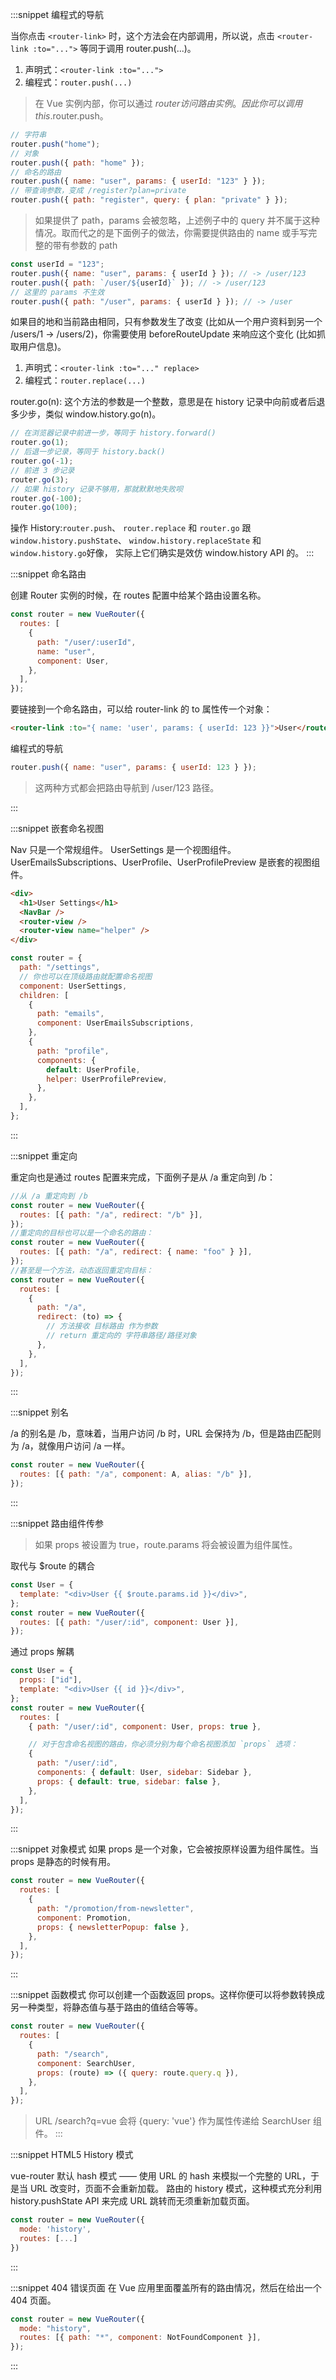 :::snippet 编程式的导航

当你点击 `<router-link>` 时，这个方法会在内部调用，所以说，点击 `<router-link :to="...">` 等同于调用 router.push(...)。

1. 声明式：`<router-link :to="...">`
2. 编程式：`router.push(...)`

> 在 Vue 实例内部，你可以通过 $router 访问路由实例。因此你可以调用 this.$router.push。

```javascript
// 字符串
router.push("home");
// 对象
router.push({ path: "home" });
// 命名的路由
router.push({ name: "user", params: { userId: "123" } });
// 带查询参数，变成 /register?plan=private
router.push({ path: "register", query: { plan: "private" } });
```

> 如果提供了 path，params 会被忽略，上述例子中的 query 并不属于这种情况。取而代之的是下面例子的做法，你需要提供路由的 name 或手写完整的带有参数的 path

```javascript
const userId = "123";
router.push({ name: "user", params: { userId } }); // -> /user/123
router.push({ path: `/user/${userId}` }); // -> /user/123
// 这里的 params 不生效
router.push({ path: "/user", params: { userId } }); // -> /user
```

如果目的地和当前路由相同，只有参数发生了改变 (比如从一个用户资料到另一个 /users/1 -> /users/2)，你需要使用 beforeRouteUpdate 来响应这个变化 (比如抓取用户信息)。

1. 声明式：`<router-link :to="..." replace>`
2. 编程式：`router.replace(...)`

router.go(n):
这个方法的参数是一个整数，意思是在 history 记录中向前或者后退多少步，类似 window.history.go(n)。

```javascript
// 在浏览器记录中前进一步，等同于 history.forward()
router.go(1);
// 后退一步记录，等同于 history.back()
router.go(-1);
// 前进 3 步记录
router.go(3);
// 如果 history 记录不够用，那就默默地失败呗
router.go(-100);
router.go(100);
```

操作 History:`router.push`、 `router.replace` 和 `router.go` 跟 `window.history.pushState`、 `window.history.replaceState` 和 `window.history.go`好像， 实际上它们确实是效仿 window.history API 的。
:::

:::snippet 命名路由

创建 Router 实例的时候，在 routes 配置中给某个路由设置名称。

```javascript
const router = new VueRouter({
  routes: [
    {
      path: "/user/:userId",
      name: "user",
      component: User,
    },
  ],
});
```

要链接到一个命名路由，可以给 router-link 的 to 属性传一个对象：

```html
<router-link :to="{ name: 'user', params: { userId: 123 }}">User</router-link>
```

编程式的导航

```javascript
router.push({ name: "user", params: { userId: 123 } });
```

> 这两种方式都会把路由导航到 /user/123 路径。

:::

:::snippet 嵌套命名视图

Nav 只是一个常规组件。
UserSettings 是一个视图组件。
UserEmailsSubscriptions、UserProfile、UserProfilePreview 是嵌套的视图组件。

```html
<div>
  <h1>User Settings</h1>
  <NavBar />
  <router-view />
  <router-view name="helper" />
</div>
```

```javascript
const router = {
  path: "/settings",
  // 你也可以在顶级路由就配置命名视图
  component: UserSettings,
  children: [
    {
      path: "emails",
      component: UserEmailsSubscriptions,
    },
    {
      path: "profile",
      components: {
        default: UserProfile,
        helper: UserProfilePreview,
      },
    },
  ],
};
```

:::

:::snippet 重定向

重定向也是通过 routes 配置来完成，下面例子是从 /a 重定向到 /b：

```javascript
//从 /a 重定向到 /b
const router = new VueRouter({
  routes: [{ path: "/a", redirect: "/b" }],
});
//重定向的目标也可以是一个命名的路由：
const router = new VueRouter({
  routes: [{ path: "/a", redirect: { name: "foo" } }],
});
//甚至是一个方法，动态返回重定向目标：
const router = new VueRouter({
  routes: [
    {
      path: "/a",
      redirect: (to) => {
        // 方法接收 目标路由 作为参数
        // return 重定向的 字符串路径/路径对象
      },
    },
  ],
});
```

:::

:::snippet 别名

/a 的别名是 /b，意味着，当用户访问 /b 时，URL 会保持为 /b，但是路由匹配则为 /a，就像用户访问 /a 一样。

```javascript
const router = new VueRouter({
  routes: [{ path: "/a", component: A, alias: "/b" }],
});
```

:::

:::snippet 路由组件传参

> 如果 props 被设置为 true，route.params 将会被设置为组件属性。

取代与 \$route 的耦合

```javascript
const User = {
  template: "<div>User {{ $route.params.id }}</div>",
};
const router = new VueRouter({
  routes: [{ path: "/user/:id", component: User }],
});
```

通过 props 解耦

```javascript
const User = {
  props: ["id"],
  template: "<div>User {{ id }}</div>",
};
const router = new VueRouter({
  routes: [
    { path: "/user/:id", component: User, props: true },

    // 对于包含命名视图的路由，你必须分别为每个命名视图添加 `props` 选项：
    {
      path: "/user/:id",
      components: { default: User, sidebar: Sidebar },
      props: { default: true, sidebar: false },
    },
  ],
});
```

:::

:::snippet 对象模式
如果 props 是一个对象，它会被按原样设置为组件属性。当 props 是静态的时候有用。

```javascript
const router = new VueRouter({
  routes: [
    {
      path: "/promotion/from-newsletter",
      component: Promotion,
      props: { newsletterPopup: false },
    },
  ],
});
```

:::

:::snippet 函数模式
你可以创建一个函数返回 props。这样你便可以将参数转换成另一种类型，将静态值与基于路由的值结合等等。

```javascript
const router = new VueRouter({
  routes: [
    {
      path: "/search",
      component: SearchUser,
      props: (route) => ({ query: route.query.q }),
    },
  ],
});
```

> URL /search?q=vue 会将 {query: 'vue'} 作为属性传递给 SearchUser 组件。
> :::

:::snippet HTML5 History 模式

vue-router 默认 hash 模式 —— 使用 URL 的 hash 来模拟一个完整的 URL，于是当 URL 改变时，页面不会重新加载。
路由的 history 模式，这种模式充分利用 history.pushState API 来完成 URL 跳转而无须重新加载页面。

```javascript
const router = new VueRouter({
  mode: 'history',
  routes: [...]
})
```

:::

:::snippet 404 错误页面
在 Vue 应用里面覆盖所有的路由情况，然后在给出一个 404 页面。

```javascript
const router = new VueRouter({
  mode: "history",
  routes: [{ path: "*", component: NotFoundComponent }],
});
```

:::
